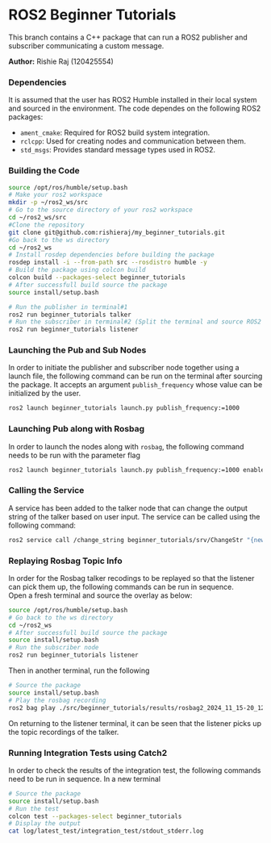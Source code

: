 # ROS2 Beginner Tutorials

This branch contains a C++ package that can run a ROS2 publisher and subscriber communicating a custom message.

**Author:** Rishie Raj (120425554)

### Dependencies
It is assumed that the user has ROS2 Humble installed in their local system and sourced in the environment. The code dependes on the following ROS2 packages:  
 - `ament_cmake`: Required for ROS2 build system integration.
 - `rclcpp`: Used for creating nodes and communication between them.
 - `std_msgs`: Provides standard message types used in ROS2.

### Building the Code

```bash
source /opt/ros/humble/setup.bash
# Make your ros2 workspace
mkdir -p ~/ros2_ws/src
# Go to the source directory of your ros2 workspace
cd ~/ros2_ws/src
#Clone the repository
git clone git@github.com:rishieraj/my_beginner_tutorials.git
#Go back to the ws directory
cd ~/ros2_ws
# Install rosdep dependencies before building the package
rosdep install -i --from-path src --rosdistro humble -y
# Build the package using colcon build
colcon build --packages-select beginner_tutorials
# After successfull build source the package
source install/setup.bash

# Run the publisher in terminal#1
ros2 run beginner_tutorials talker
# Run the subscriber in terminal#2 (Split the terminal and source ROS2 and the workspace setup.bash)
ros2 run beginner_tutorials listener 
```

### Launching the Pub and Sub Nodes

In order to initiate the publisher and subscriber node together using a launch file, the following command can be run on the terminal after sourcing the package. It accepts an argument `publish_frequency` whose value can be initialized by the user.

```bash
ros2 launch beginner_tutorials launch.py publish_frequency:=1000
```

### Launching Pub along with Rosbag

In order to launch the nodes along with `rosbag`, the following command needs to be run with the parameter flag
```bash
ros2 launch beginner_tutorials launch.py publish_frequency:=1000 enable_recording:=true
```

### Calling the Service

A service has been added to the talker node that can change the output string of the talker based on user input. The service can be called using the following command:

```bash
ros2 service call /change_string beginner_tutorials/srv/ChangeStr "{new_string: User Input}"
```

### Replaying Rosbag Topic Info
In order for the Rosbag talker recodings to be replayed so that the listener can pick them up, the following commands can be run in sequence.  
Open a fresh terminal and source the overlay as below:
```bash
source /opt/ros/humble/setup.bash
# Go back to the ws directory
cd ~/ros2_ws
# After successfull build source the package
source install/setup.bash
# Run the subscriber node
ros2 run beginner_tutorials listener
```
Then in another terminal, run the following
```bash
# Source the package
source install/setup.bash
# Play the rosbag recording
ros2 bag play ./src/beginner_tutorials/results/rosbag2_2024_11_15-20_12_53
```
On returning to the listener terminal, it can be seen that the listener picks up the topic recordings of the talker.

### Running Integration Tests using Catch2
In order to check the results of the integration test, the following commands need to be run in sequence. In a new terminal
```bash
# Source the package
source install/setup.bash
# Run the test
colcon test --packages-select beginner_tutorials
# Display the output
cat log/latest_test/integration_test/stdout_stderr.log
```